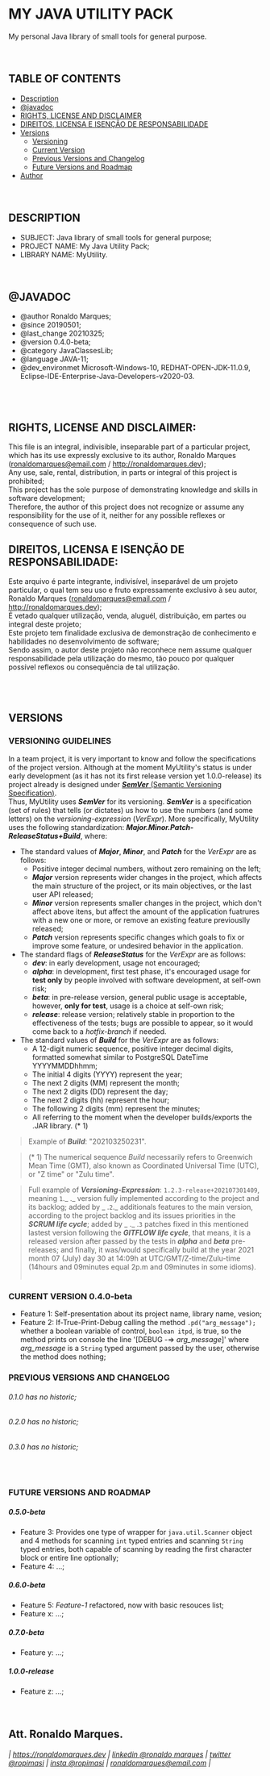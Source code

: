 # MY JAVA UTILITY PACK
My personal Java library of small tools for general purpose.  
&nbsp;  
&nbsp;  

## TABLE OF CONTENTS
* [Description](#description)
* [@javadoc](#javadoc)
* [RIGHTS, LICENSE AND DISCLAIMER](#rights)
* [DIREITOS, LICENSA E ISENÇÃO DE RESPONSABILIDADE](#direitos)
* [Versions](#versions)
  + [Versioning](#versioning)
  + [Current Version](#current)
  + [Previous Versions and Changelog](#previous)
  + [Future Versions and Roadmap](#future)
* [Author](#author)
&nbsp;  
&nbsp;  
&nbsp;  

<a name="description"></a>
## DESCRIPTION
* SUBJECT:        Java library of small tools for general purpose;
* PROJECT NAME:   My Java Utility Pack;
* LIBRARY NAME:   MyUtility.
&nbsp;  
&nbsp;  
&nbsp;  

<a name="javadoc"></a>
## @JAVADOC
* @author         Ronaldo Marques;  
* @since          20190501;  
* @last_change    20210325;  
* @version        0.4.0-beta;  
* @category       JavaClassesLib;  
* @language       JAVA-11;  
* @dev_environmet Microsoft-Windows-10, REDHAT-OPEN-JDK-11.0.9, Eclipse-IDE-Enterprise-Java-Developers-v2020-03.  
&nbsp;  
&nbsp;  
&nbsp;  

<a name="rights"></a>
## RIGHTS, LICENSE AND DISCLAIMER:
This file is an integral, indivisible, inseparable part of a particular project, which has its use expressly exclusive to its author, Ronaldo Marques (ronaldomarques@email.com / http://ronaldomarques.dev);  
Any use, sale, rental, distribution, in parts or integral of this project is prohibited;  
This project has the sole purpose of demonstrating knowledge and skills in software development;  
Therefore, the author of this project does not recognize or assume any responsibility for the use of it, neither for any possible reflexes or consequence of such use.  
<a name="direitos"></a>
## DIREITOS, LICENSA E ISENÇÃO DE RESPONSABILIDADE:
Este arquivo é parte integrante, indivisível, inseparável de um projeto particular, o qual tem seu uso e fruto expressamente exclusivo à seu autor, Ronaldo Marques (ronaldomarques@email.com / http://ronaldomarques.dev);  
É vetado qualquer utilização, venda, aluguél, distribuição, em partes ou integral deste projeto;  
Este projeto tem finalidade exclusiva de demonstração de conhecimento e habilidades no desenvolvimento de software;  
Sendo assim, o autor deste projeto não reconhece nem assume qualquer responsabilidade pela utilização do mesmo, tão pouco por qualquer possível reflexos ou consequência de tal utilização.  
&nbsp;  
&nbsp;  
&nbsp;  

<a name="versions"></a>
## VERSIONS
<a name="versioning"></a>
### VERSIONING GUIDELINES
In a team project, it is very important to know and follow the specifications of the project version. Although at the moment MyUtility's status is under early development (as it has not its first release version yet 1.0.0-release) its project already is designed under [**_SemVer_** (Semantic Versioning Specification)](http://semver.org/).  
Thus, MyUtility uses **_SemVer_** for its versioning. **_SemVer_** is a specification (set of rules) that tells (or dictates) us how to use the numbers (and some letters) on the _versioning-expression_ (_VerExpr_). More specifically, MyUtility uses the following standardization: **_Major.Minor.Patch-ReleaseStatus+Build_**, where:
* The standard values of **_Major_**, **_Minor_**, and **_Patch_** for the _VerExpr_ are as follows:
  + Positive integer decimal numbers, without zero remaining on the left;
  + **_Major_** version represents wider changes in the project, which affects the main structure of the project, or its main objectives, or the last user API released;
  + **_Minor_** version represents smaller changes in the project, which don't affect above itens, but affect the amount of the application fuatrures with a new one or more, or remove an existing feature previouslly released;
  + **_Patch_** version represents specific changes which goals to fix or improve some feature, or undesired behavior in the application.  
* The standard flags of **_ReleaseStatus_** for the _VerExpr_ are as follows:
  + **_dev_**: in early development, usage not encouraged;
  + **_alpha_**: in development, first test phase, it's encouraged usage for **test only** by people involved with software development, at self-own risk;
  + **_beta_**: in pre-release version, general public usage is acceptable, however, **only for test**, usage is a choice at self-own risk;
  + **_release_**: release version; relatively stable in proportion to the effectiveness of the tests; bugs are possible to appear, so it would come back to a _hotfix-branch_ if needed.
* The standard values of **_Build_** for the _VerExpr_ are as follows:
  + A 12-digit numeric sequence, positive integer decimal digits, formatted somewhat similar to PostgreSQL DateTime YYYYMMDDhhmm;
  + The initial 4 digits (YYYY) represent the year;
  + The next 2 digits (MM) represent the month;
  + The next 2 digits (DD) represent the day;
  + The next 2 digits (hh) represent the hour;
  + The following 2 digits (mm) represent the minutes;
  + All referring to the moment when the developer builds/exports the .JAR library. (* 1)  
  
> Example of **_Build_**: "202103250231".  
  
> (* 1) The numerical sequence _Build_ necessarily refers to Greenwich Mean Time (GMT), also known as Coordinated Universal Time (UTC), or "Z time" or "Zulu time".  
  
> Full example of **_Versioning-Expression_**: `1.2.3-release+202107301409`, meaning `1`._ ._ version fully implemented according to the project and its backlog; added by _ .`2`._ additionals features to the main version, according to the project backlog and its issues priorities in the **_SCRUM life cycle_**; added by _ ._ .`3` patches fixed in this mentioned lastest version following the **_GITFLOW life cycle_**, that means, it is a released version after passed by the tests in **_alpha_** and **_beta_** pre-releases; and finally, it was/would specifically build at the year 2021 month 07 (July) day 30 at 14:09h at UTC/GMT/Z-time/Zulu-time (14hours and 09minutes equal 2p.m and 09minutes in some idioms).  
&nbsp;  

<a name="current"></a>
### CURRENT VERSION 0.4.0-beta
* Feature 1: Self-presentation about its project name, library name, vesion;
* Feature 2: If-True-Print-Debug calling the method `.pd("arg_message");` whether a boolean variable of control, `boolean itpd`, is true, so the method prints on console the line '[DEBUG -=> _arg_message_]' where _arg_message_ is a `String` typed argument passed by the user, otherwise the method does nothing;
&nbsp;  

<a name="previous"></a>
### PREVIOUS VERSIONS AND CHANGELOG
###### 0.1.0 has no historic;
###### 0.2.0 has no historic;
###### 0.3.0 has no historic;
&nbsp;  

<a name="future"></a>
### FUTURE VERSIONS AND ROADMAP
##### 0.5.0-beta
* Feature 3: Provides one type of wrapper for `java.util.Scanner` object and 4 methods for scanning `int` typed entries and scanning `String` typed entries, both capable of scanning by reading the first character block or entire line optionally;
* Feature 4: ...;
&nbsp;  
##### 0.6.0-beta
* Feature 5: _Feature-1_ refactored, now with basic resouces list;
* Feature x: ...;
&nbsp;  
##### 0.7.0-beta
* Feature y: ...;
&nbsp;  
##### 1.0.0-release
* Feature z: ...;
&nbsp;  
&nbsp;  
&nbsp;  

<a name="author"></a>
## Att. Ronaldo Marques.
###### | https://ronaldomarques.dev | [linkedin @ronaldo marques](https://linkedin.com/in/ropimasi/) | [twitter @ropimasi](https://twitter.com/ropimasi/) | [insta @ropimasi](https://instagram.com/ropimasi/) | ronaldomarques@email.com |  
&nbsp;  
